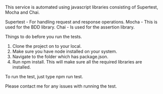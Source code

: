 This service is automated using javascript libraries consisting of Supertest, Mocha and Chai.

Supertest - For handling request and response operations.
Mocha - This is used for the BDD library.
Chai - Is used for the assertion library.

Things to do before you run the tests.
1. Clone the project on to your local.
2. Make sure you have node installed on your system.
3. Navigate to the folder which has package.json.
4. Run npm install. This will make sure all the required libraries are installed.

To run the test, just type npm run test.

Please contact me for any issues with running the test.

